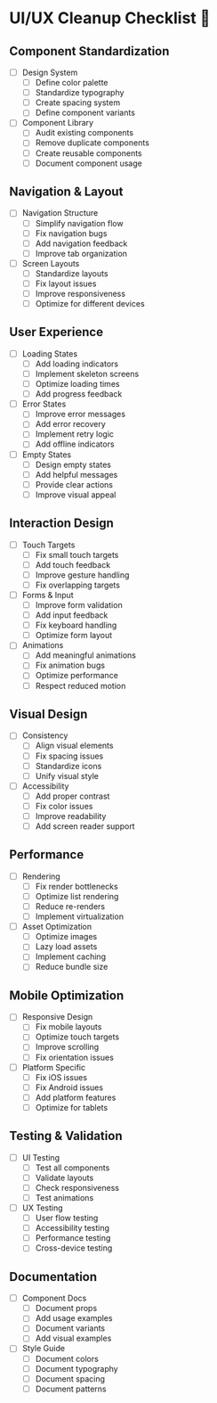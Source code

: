 # UI/UX Cleanup Checklist 🎨

## Component Standardization
- [ ] Design System
  - [ ] Define color palette
  - [ ] Standardize typography
  - [ ] Create spacing system
  - [ ] Define component variants

- [ ] Component Library
  - [ ] Audit existing components
  - [ ] Remove duplicate components
  - [ ] Create reusable components
  - [ ] Document component usage

## Navigation & Layout
- [ ] Navigation Structure
  - [ ] Simplify navigation flow
  - [ ] Fix navigation bugs
  - [ ] Add navigation feedback
  - [ ] Improve tab organization

- [ ] Screen Layouts
  - [ ] Standardize layouts
  - [ ] Fix layout issues
  - [ ] Improve responsiveness
  - [ ] Optimize for different devices

## User Experience
- [ ] Loading States
  - [ ] Add loading indicators
  - [ ] Implement skeleton screens
  - [ ] Optimize loading times
  - [ ] Add progress feedback

- [ ] Error States
  - [ ] Improve error messages
  - [ ] Add error recovery
  - [ ] Implement retry logic
  - [ ] Add offline indicators

- [ ] Empty States
  - [ ] Design empty states
  - [ ] Add helpful messages
  - [ ] Provide clear actions
  - [ ] Improve visual appeal

## Interaction Design
- [ ] Touch Targets
  - [ ] Fix small touch targets
  - [ ] Add touch feedback
  - [ ] Improve gesture handling
  - [ ] Fix overlapping targets

- [ ] Forms & Input
  - [ ] Improve form validation
  - [ ] Add input feedback
  - [ ] Fix keyboard handling
  - [ ] Optimize form layout

- [ ] Animations
  - [ ] Add meaningful animations
  - [ ] Fix animation bugs
  - [ ] Optimize performance
  - [ ] Respect reduced motion

## Visual Design
- [ ] Consistency
  - [ ] Align visual elements
  - [ ] Fix spacing issues
  - [ ] Standardize icons
  - [ ] Unify visual style

- [ ] Accessibility
  - [ ] Add proper contrast
  - [ ] Fix color issues
  - [ ] Improve readability
  - [ ] Add screen reader support

## Performance
- [ ] Rendering
  - [ ] Fix render bottlenecks
  - [ ] Optimize list rendering
  - [ ] Reduce re-renders
  - [ ] Implement virtualization

- [ ] Asset Optimization
  - [ ] Optimize images
  - [ ] Lazy load assets
  - [ ] Implement caching
  - [ ] Reduce bundle size

## Mobile Optimization
- [ ] Responsive Design
  - [ ] Fix mobile layouts
  - [ ] Optimize touch targets
  - [ ] Improve scrolling
  - [ ] Fix orientation issues

- [ ] Platform Specific
  - [ ] Fix iOS issues
  - [ ] Fix Android issues
  - [ ] Add platform features
  - [ ] Optimize for tablets

## Testing & Validation
- [ ] UI Testing
  - [ ] Test all components
  - [ ] Validate layouts
  - [ ] Check responsiveness
  - [ ] Test animations

- [ ] UX Testing
  - [ ] User flow testing
  - [ ] Accessibility testing
  - [ ] Performance testing
  - [ ] Cross-device testing

## Documentation
- [ ] Component Docs
  - [ ] Document props
  - [ ] Add usage examples
  - [ ] Document variants
  - [ ] Add visual examples

- [ ] Style Guide
  - [ ] Document colors
  - [ ] Document typography
  - [ ] Document spacing
  - [ ] Document patterns 